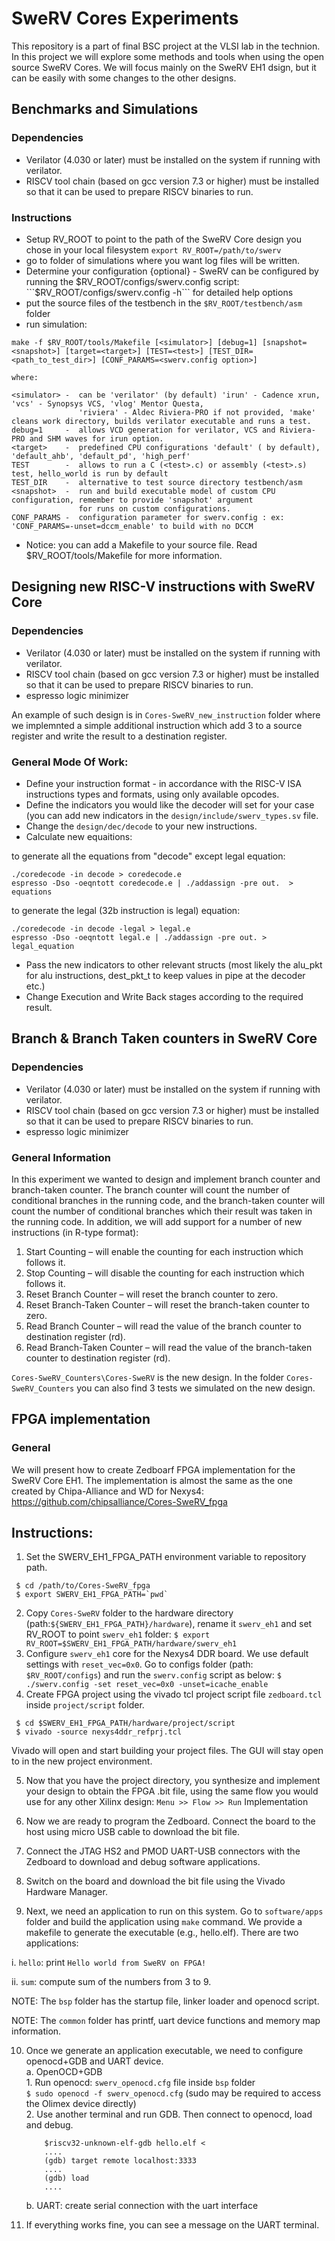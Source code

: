 # SweRV Cores Experiments

This repository is a part of final BSC project at the VLSI lab in the technion.
In this project we will explore some methods and tools when using the open source SweRV Cores.
We will focus mainly on the SweRV EH1 dsign, but it can be easily with some changes to the other designs.

## Benchmarks and Simulations
### Dependencies
* Verilator (4.030 or later) must be installed on the system if running with verilator.
* RISCV tool chain (based on gcc version 7.3 or higher) must be installed so that it can be used to prepare RISCV binaries to run.
### Instructions
* Setup RV_ROOT to point to the path of the SweRV Core design you chose in your local filesystem
```export RV_ROOT=/path/to/swerv```
* go to folder of simulations where you want log files will be written.
* Determine your configuration {optional} - SweRV can be configured by running the $RV_ROOT/configs/swerv.config script:
```$RV_ROOT/configs/swerv.config -h``` for detailed help options
* put the source files of the testbench in the ```$RV_ROOT/testbench/asm``` folder
* run simulation:
```
make -f $RV_ROOT/tools/Makefile [<simulator>] [debug=1] [snapshot=<snapshot>] [target=<target>] [TEST=<test>] [TEST_DIR=<path_to_test_dir>] [CONF_PARAMS=<swerv.config option>]

where:

<simulator> -  can be 'verilator' (by default) 'irun' - Cadence xrun, 'vcs' - Synopsys VCS, 'vlog' Mentor Questa,
               'riviera' - Aldec Riviera-PRO if not provided, 'make' cleans work directory, builds verilator executable and runs a test.
debug=1     -  allows VCD generation for verilator, VCS and Riviera-PRO and SHM waves for irun option.
<target>    -  predefined CPU configurations 'default' ( by default), 'default_ahb', 'default_pd', 'high_perf'
TEST        -  allows to run a C (<test>.c) or assembly (<test>.s) test, hello_world is run by default 
TEST_DIR    -  alternative to test source directory testbench/asm
<snapshot>  -  run and build executable model of custom CPU configuration, remember to provide 'snapshot' argument 
               for runs on custom configurations.
CONF_PARAMS -  configuration parameter for swerv.config : ex: 'CONF_PARAMS=-unset=dccm_enable' to build with no DCCM
```
* Notice: you can add a Makefile to your source file. Read $RV_ROOT/tools/Makefile for more information.


## Designing new RISC-V instructions with SweRV Core 
### Dependencies
* Verilator (4.030 or later) must be installed on the system if running with verilator.
* RISCV tool chain (based on gcc version 7.3 or higher) must be installed so that it can be used to prepare RISCV binaries to run.
* espresso logic minimizer

An example of such design is in ```Cores-SweRV_new_instruction``` folder where we implemnted a simple additional instruction which add 3 to a source register and write the result to a destination register.

### General Mode Of Work:
* Define your instruction format - in accordance with the RISC-V ISA instructions types and formats, using only available opcodes.
* Define the indicators you would like the decoder will set for your case (you can add new indicators in the ```design/include/swerv_types.sv``` file.
* Change the ```design/dec/decode``` to your new instructions.
* Calculate new equaitions:

 to generate all the equations from "decode" except legal equation:
```
./coredecode -in decode > coredecode.e
espresso -Dso -oeqntott coredecode.e | ./addassign -pre out.  > equations
```
   to generate the legal (32b instruction is legal) equation:
```
./coredecode -in decode -legal > legal.e
espresso -Dso -oeqntott legal.e | ./addassign -pre out. > legal_equation
```
* Pass the new indicators to other relevant structs (most likely the alu_pkt for alu instructions, dest_pkt_t to keep values in pipe at the decoder etc.)
* Change Execution and Write Back stages according to the required result.


## Branch & Branch Taken counters in SweRV Core
### Dependencies
* Verilator (4.030 or later) must be installed on the system if running with verilator.
* RISCV tool chain (based on gcc version 7.3 or higher) must be installed so that it can be used to prepare RISCV binaries to run.
* espresso logic minimizer

### General Information
In this experiment we wanted to design and implement branch counter and branch-taken counter. The branch counter will count the number of conditional branches in the running code, and the branch-taken counter will count the number of conditional branches which their result was taken in the running code.
In addition, we will add support for a number of new instructions (in R-type format):
1.	Start Counting – will enable the counting for each instruction which follows it.
2.	Stop Counting – will disable the counting for each instruction which follows it.
3.	Reset Branch Counter – will reset the branch counter to zero.
4.	Reset Branch-Taken Counter – will reset the branch-taken counter to zero.
5.	Read Branch Counter – will read the value of the branch counter to destination register (rd).
6.	Read Branch-Taken Counter –  will read the value of the branch-taken counter to destination register (rd).

```Cores-SweRV_Counters\Cores-SweRV``` is the new design.
In the folder ```Cores-SweRV_Counters``` you can also find 3 tests we simulated on the new design.

## FPGA implementation
### General
We will present how to create Zedboarf FPGA implementation for the SweRV Core EH1.
The implementation is almost the same as the one created by Chipa-Alliance and WD for Nexys4: https://github.com/chipsalliance/Cores-SweRV_fpga

## Instructions:
1. Set the SWERV_EH1_FPGA_PATH environment variable to repository path.
```
 $ cd /path/to/Cores-SweRV_fpga 
 $ export SWERV_EH1_FPGA_PATH=`pwd`
```
2. Copy ```Cores-SweRV``` folder to the hardware directory (path:```${SWERV_EH1_FPGA_PATH}/hardware```), rename it ```swerv_eh1``` and set RV_ROOT to point ```swerv_eh1``` folder:
```$ export RV_ROOT=$SWERV_EH1_FPGA_PATH/hardware/swerv_eh1```
3. Configure ```swerv_eh1``` core for the Nexys4 DDR board. We use default settings with ```reset_vec=0x0```.
Go to configs folder (path: ```$RV_ROOT/configs```) and run the ```swerv.config``` script as below:
```$ ./swerv.config -set reset_vec=0x0 -unset=icache_enable```
4. Create FPGA project using the vivado tcl project script file ```zedboard.tcl``` inside ```project/script``` folder.
```
 $ cd $SWERV_EH1_FPGA_PATH/hardware/project/script
 $ vivado -source nexys4ddr_refprj.tcl
```

Vivado will open and start building your project files. The GUI will stay open to in the new project environment.

5. Now that you have the project directory, you synthesize and implement your design to obtain the FPGA .bit file, using the same flow you would use for any other Xilinx design: ```Menu >> Flow >> Run``` Implementation

6. Now we are ready to program the Zedboard. Connect the board to the host using micro USB cable to download the bit file.

7.	Connect the JTAG HS2 and PMOD UART-USB connectors with the Zedboard to download and debug software applications.

8.	Switch on the board and download the bit file using the Vivado Hardware Manager.

9. Next, we need an application to run on this system. Go to ```software/apps``` folder and build the application using ```make``` command. We provide a makefile to generate the executable (e.g., hello.elf).
There are two applications:

  i. ```hello```: print ```Hello world from SweRV on FPGA!```
  
  ii. ```sum```: compute sum of the numbers from 3 to 9.

NOTE: The ```bsp``` folder has the startup file, linker loader and openocd script.

NOTE: The ```common``` folder has printf, uart device functions and memory map information.

10. Once we generate an application executable, we need to configure openocd+GDB and UART device.  
    a. OpenOCD+GDB   
	    1. Run openocd: `swerv_openocd.cfg` file inside `bsp` folder  
	    `$ sudo openocd -f swerv_openocd.cfg` (sudo may be required to access the Olimex device directly)  
  	    2. Use another terminal and run GDB. Then connect to openocd, 
		   load and debug.
		   
            $riscv32-unknown-elf-gdb hello.elf < 
			....		 
			(gdb) target remote localhost:3333
			....
			(gdb) load
		    ....
		

	b. UART: create serial connection with the uart interface 

11.	If everything works fine, you can see a message on the UART terminal.
    
